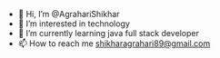 - 👋 Hi, I’m @AgrahariShikhar
- 👀 I’m interested in technology
- 🌱 I’m currently learning java full stack developer
- 📫 How to reach me shikharagrahari89@gmail.com

<!---
AgrahariShikhar/AgrahariShikhar is a ✨ special ✨ repository because its `README.md` (this file) appears on your GitHub profile.
You can click the Preview link to take a look at your changes.
--->
